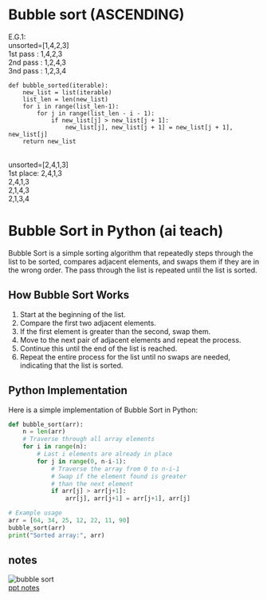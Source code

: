 
# Bubble sort (ASCENDING)
E.G.1:<BR>unsorted=[1,4,2,3] <BR>
1st pass : 1,4,2,3 <BR>
2nd pass : 1,2,4,3 <BR>
3nd pass : 1,2,3,4 <BR>

```
def bubble_sorted(iterable):
    new_list = list(iterable)
    list_len = len(new_list)
    for i in range(list_len-1):
        for j in range(list_len - i - 1):
            if new_list[j] > new_list[j + 1]:
                new_list[j], new_list[j + 1] = new_list[j + 1], new_list[j]
    return new_list

```
<BR>
unsorted=[2,4,1,3]<br>
1st place: 2,4,1,3<br>
2,4,1,3<br>
2,1,4,3<br>
2,1,3,4<br>

# Bubble Sort in Python (ai teach)

Bubble Sort is a simple sorting algorithm that repeatedly steps through the list to be sorted, compares adjacent elements, and swaps them if they are in the wrong order. The pass through the list is repeated until the list is sorted.

## How Bubble Sort Works

1. Start at the beginning of the list.
2. Compare the first two adjacent elements.
3. If the first element is greater than the second, swap them.
4. Move to the next pair of adjacent elements and repeat the process.
5. Continue this until the end of the list is reached.
6. Repeat the entire process for the list until no swaps are needed, indicating that the list is sorted.

## Python Implementation

Here is a simple implementation of Bubble Sort in Python:

```python
def bubble_sort(arr):
    n = len(arr)
    # Traverse through all array elements
    for i in range(n):
        # Last i elements are already in place
        for j in range(0, n-i-1):
            # Traverse the array from 0 to n-i-1
            # Swap if the element found is greater
            # than the next element
            if arr[j] > arr[j+1]:
                arr[j], arr[j+1] = arr[j+1], arr[j]

# Example usage
arr = [64, 34, 25, 12, 22, 11, 90]
bubble_sort(arr)
print("Sorted array:", arr)
```
## notes 
![bubble sort](https://github.com/hugow0528/w_progland/blob/1221d38ab4bb40371aecf3c66157dbee71ddaed0/buubble%20sort_lesson.jpg)
<BR>[ppt notes](https://github.com/hugow0528/w_progland/blob/main/SortingAlgorithms.pptx)
